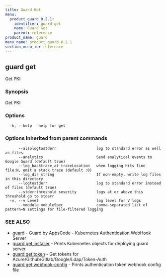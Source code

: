 ```yaml
---
title: Guard Get
menu:
  product_guard_0.2.1:
    identifier: guard-get
    name: Guard Get
    parent: reference
product_name: guard
menu_name: product_guard_0.2.1
section_menu_id: reference
---
```

## guard get

Get PKI

### Synopsis

Get PKI

### Options

```
  -h, --help   help for get
```

### Options inherited from parent commands

```
      --alsologtostderr                  log to standard error as well as files
      --analytics                        Send analytical events to Google Guard (default true)
      --log_backtrace_at traceLocation   when logging hits line file:N, emit a stack trace (default :0)
      --log_dir string                   If non-empty, write log files in this directory
      --logtostderr                      log to standard error instead of files (default true)
      --stderrthreshold severity         logs at or above this threshold go to stderr
  -v, --v Level                          log level for V logs
      --vmodule moduleSpec               comma-separated list of pattern=N settings for file-filtered logging
```

### SEE ALSO

* [guard](/docs/reference/guard.md)	 - Guard by AppsCode - Kubernetes Authentication WebHook Server
* [guard get installer](/docs/reference/guard_get_installer.md)	 - Prints Kubernetes objects for deploying guard server
* [guard get token](/docs/reference/guard_get_token.md)	 - Get tokens for Azure/Github/Gitlab/Google/Ldap/Token-Auth
* [guard get webhook-config](/docs/reference/guard_get_webhook-config.md)	 - Prints authentication token webhook config file

